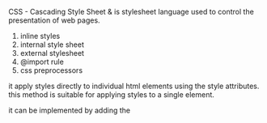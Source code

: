 <!-- what is css? what are the 5 ways to implement css in HTML? -->

 CSS - Cascading Style Sheet &  is stylesheet language used to control the presentation of web pages.

<!-- 5 ways -->
1. inline styles
2. internal style sheet
3. external stylesheet
4. @import rule
5. css preprocessors

<!-- what is inline style and when to use? -->

it apply styles directly to individual html elements using the style attributes.
this method is suitable for applying styles to a single element.

<!-- what is internal style and when to use? -->

it can be implemented by adding the <style> element in the <head> section of html

it is suitable for smaller projects.

<!-- what is external style and when to use? -->


we have create seperate css file and link it in the html file using <link> element.

this is most common and recommended to implement css

<!-- advantage of external style sheet -->
    1. seperation of content(html) & presentation(style)
    2. resusability
    3. organized & structured
    4. adapts diff devices
    improves website speed

<!-- how do you include css in a webpage or html? -->
    - external
    - internal
    - inline


<!-- what is @import style? -->

it is to include external css file to main css file and it is less commonly used due to potential performance issues.

<!-- what are css preprocessors and what is scss -->

it is ascripting languages that provide additional syntax and features that are not available in traditional css.
for eg:
    variable,loops,conditional statements

scss - "sassy css" - is a type of css preprocessors

<!-- 3 types of css -->

1. scss/sass - syntactically awesome stylesheet
File Extension: .scss or .sass
Description: Adds variables, nesting, mixins, functions, and inheritance to CSS.

2. less - leaner style sheet
File Extension: .less
Description: Similar to SCSS but simpler. Uses variables, mixins, and functions.

3. stylus - File Extension: .styl
Description: Very flexible, removes many syntax rules (no : or {}).


